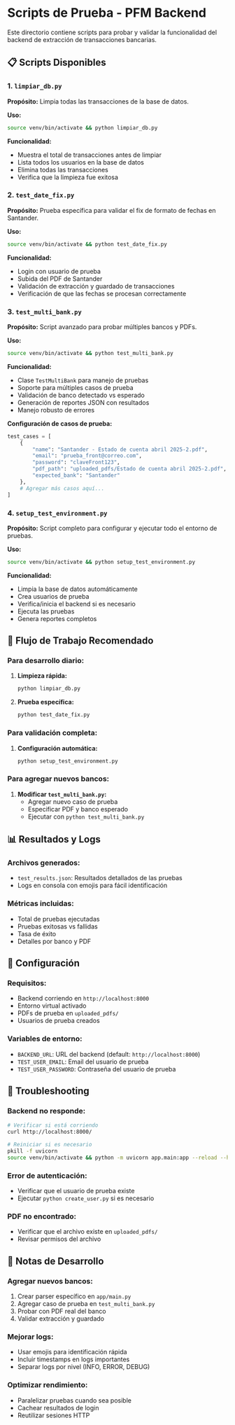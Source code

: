 # Scripts de Prueba - PFM Backend

Este directorio contiene scripts para probar y validar la funcionalidad del backend de extracción de transacciones bancarias.

## 📋 Scripts Disponibles

### 1. `limpiar_db.py`
**Propósito:** Limpia todas las transacciones de la base de datos.

**Uso:**
```bash
source venv/bin/activate && python limpiar_db.py
```

**Funcionalidad:**
- Muestra el total de transacciones antes de limpiar
- Lista todos los usuarios en la base de datos
- Elimina todas las transacciones
- Verifica que la limpieza fue exitosa

### 2. `test_date_fix.py`
**Propósito:** Prueba específica para validar el fix de formato de fechas en Santander.

**Uso:**
```bash
source venv/bin/activate && python test_date_fix.py
```

**Funcionalidad:**
- Login con usuario de prueba
- Subida del PDF de Santander
- Validación de extracción y guardado de transacciones
- Verificación de que las fechas se procesan correctamente

### 3. `test_multi_bank.py`
**Propósito:** Script avanzado para probar múltiples bancos y PDFs.

**Uso:**
```bash
source venv/bin/activate && python test_multi_bank.py
```

**Funcionalidad:**
- Clase `TestMultiBank` para manejo de pruebas
- Soporte para múltiples casos de prueba
- Validación de banco detectado vs esperado
- Generación de reportes JSON con resultados
- Manejo robusto de errores

**Configuración de casos de prueba:**
```python
test_cases = [
    {
        "name": "Santander - Estado de cuenta abril 2025-2.pdf",
        "email": "prueba_front@correo.com",
        "password": "claveFront123",
        "pdf_path": "uploaded_pdfs/Estado de cuenta abril 2025-2.pdf",
        "expected_bank": "Santander"
    },
    # Agregar más casos aquí...
]
```

### 4. `setup_test_environment.py`
**Propósito:** Script completo para configurar y ejecutar todo el entorno de pruebas.

**Uso:**
```bash
source venv/bin/activate && python setup_test_environment.py
```

**Funcionalidad:**
- Limpia la base de datos automáticamente
- Crea usuarios de prueba
- Verifica/inicia el backend si es necesario
- Ejecuta las pruebas
- Genera reportes completos

## 🚀 Flujo de Trabajo Recomendado

### Para desarrollo diario:
1. **Limpieza rápida:**
   ```bash
   python limpiar_db.py
   ```

2. **Prueba específica:**
   ```bash
   python test_date_fix.py
   ```

### Para validación completa:
1. **Configuración automática:**
   ```bash
   python setup_test_environment.py
   ```

### Para agregar nuevos bancos:
1. **Modificar `test_multi_bank.py`:**
   - Agregar nuevo caso de prueba
   - Especificar PDF y banco esperado
   - Ejecutar con `python test_multi_bank.py`

## 📊 Resultados y Logs

### Archivos generados:
- `test_results.json`: Resultados detallados de las pruebas
- Logs en consola con emojis para fácil identificación

### Métricas incluidas:
- Total de pruebas ejecutadas
- Pruebas exitosas vs fallidas
- Tasa de éxito
- Detalles por banco y PDF

## 🔧 Configuración

### Requisitos:
- Backend corriendo en `http://localhost:8000`
- Entorno virtual activado
- PDFs de prueba en `uploaded_pdfs/`
- Usuarios de prueba creados

### Variables de entorno:
- `BACKEND_URL`: URL del backend (default: `http://localhost:8000`)
- `TEST_USER_EMAIL`: Email del usuario de prueba
- `TEST_USER_PASSWORD`: Contraseña del usuario de prueba

## 🐛 Troubleshooting

### Backend no responde:
```bash
# Verificar si está corriendo
curl http://localhost:8000/

# Reiniciar si es necesario
pkill -f uvicorn
source venv/bin/activate && python -m uvicorn app.main:app --reload --host 0.0.0.0 --port 8000
```

### Error de autenticación:
- Verificar que el usuario de prueba existe
- Ejecutar `python create_user.py` si es necesario

### PDF no encontrado:
- Verificar que el archivo existe en `uploaded_pdfs/`
- Revisar permisos del archivo

## 📝 Notas de Desarrollo

### Agregar nuevos bancos:
1. Crear parser específico en `app/main.py`
2. Agregar caso de prueba en `test_multi_bank.py`
3. Probar con PDF real del banco
4. Validar extracción y guardado

### Mejorar logs:
- Usar emojis para identificación rápida
- Incluir timestamps en logs importantes
- Separar logs por nivel (INFO, ERROR, DEBUG)

### Optimizar rendimiento:
- Paralelizar pruebas cuando sea posible
- Cachear resultados de login
- Reutilizar sesiones HTTP 